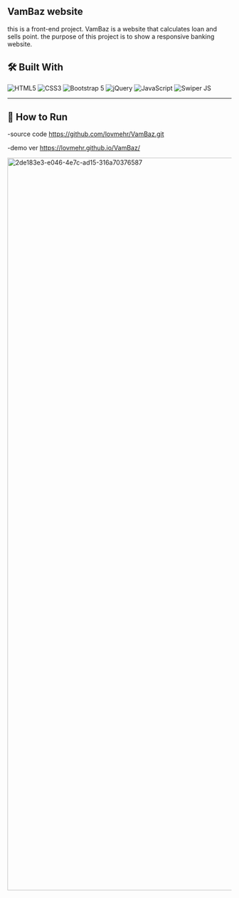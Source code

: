   ## VamBaz website
this is a front-end project.
VamBaz is a website that calculates loan and sells point.
the purpose of this project is to show a responsive banking website.

## 🛠️ Built With
![HTML5](https://img.shields.io/badge/HTML5-E34F26?style=for-the-badge&logo=html5&logoColor=white)
![CSS3](https://img.shields.io/badge/CSS3-1572B6?style=for-the-badge&logo=css3&logoColor=white)
![Bootstrap 5](https://img.shields.io/badge/Bootstrap-7952B3?style=for-the-badge&logo=bootstrap&logoColor=white)
![jQuery](https://img.shields.io/badge/jQuery-0769AD?style=for-the-badge&logo=jquery&logoColor=white)
![JavaScript](https://img.shields.io/badge/JavaScript-F7DF1E?style=for-the-badge&logo=javascript&logoColor=black)
![Swiper JS](https://img.shields.io/badge/Swiper-6332F6?style=for-the-badge&logo=swiper&logoColor=white)

---

## 🚀 How to Run
-source code
https://github.com/lovmehr/VamBaz.git

-demo ver
https://lovmehr.github.io/VamBaz/

<img width="3024" height="1646" alt="2de183e3-e046-4e7c-ad15-316a70376587" src="https://github.com/user-attachments/assets/7a816347-6d78-4f13-9c1b-ebdca503427b" />
